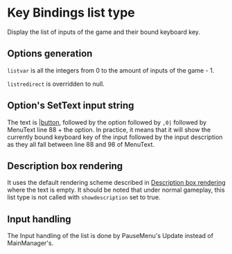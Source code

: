 # Key Bindings list type

Display the list of inputs of the game and their bound keyboard key.

## Options generation

`listvar` is all the integers from 0 to the amount of inputs of the game - 1.

`listredirect` is overridden to null.

## Option's SetText input string

The text is |[button](../../SetText/Commands/Individual%20commands/Button.md), followed by the option followed by `,0|` followed by MenuText line 88 + the option. In practice, it means that it will show the currently bound keyboard key of the input followed by the input description as they all fall between line 88 and 98 of MenuText.

## Description box rendering

It uses the default rendering scheme described in [Description box rendering](../ShowItemList%20Life%20Cycle/Description%20box%20rendering.md) where the text is empty. It should be noted that under normal gameplay, this list type is not called with `showdescription` set to true.

## Input handling

The Input handling of the list is done by PauseMenu's Update instead of MainManager's.
